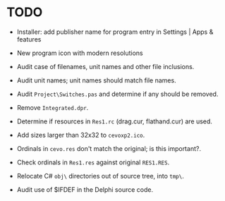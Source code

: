 # TODO

 - Installer: add publisher name for program entry in Settings | Apps &
   features

 - New program icon with modern resolutions
 
 - Audit case of filenames, unit names and other file inclusions.

 - Audit unit names; unit names should match file names.

 - Audit `Project\Switches.pas` and determine if any should be removed.

 - Remove `Integrated.dpr`.

 - Determine if resources in `Res1.rc` (drag.cur, flathand.cur) are used.

 - Add sizes larger than 32x32 to `cevoxp2.ico`.

 - Ordinals in `cevo.res` don't match the original; is this important?.

 - Check ordinals in `Res1.res` against original `RES1.RES`.

 - Relocate C# `obj\` directories out of source tree, into `tmp\`.

 - Audit use of $IFDEF in the Delphi source code.

